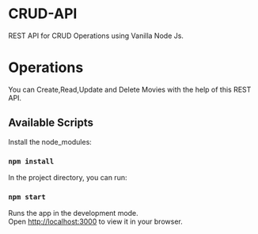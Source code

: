 # CRUD-API
REST API for CRUD Operations using Vanilla Node Js.

# Operations
You can Create,Read,Update and Delete Movies with the help of this REST API.

## Available Scripts

Install the node_modules:

### `npm install`

In the project directory, you can run:

### `npm start`

Runs the app in the development mode.\
Open [http://localhost:3000](http://localhost:3000) to view it in your browser.
